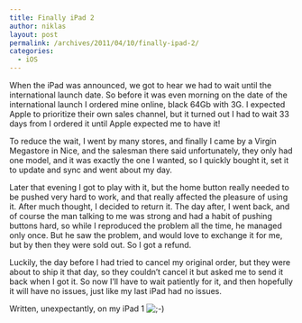 ```yaml
---
title: Finally iPad 2
author: niklas
layout: post
permalink: /archives/2011/04/10/finally-ipad-2/
categories:
  - iOS
---
```

When the iPad was announced, we got to hear we had to wait until the international launch date. So before it was even morning on the date of the international launch I ordered mine online, black 64Gb with 3G. I expected Apple to prioritize their own sales channel, but it turned out I had to wait 33 days from I ordered it until Apple expected me to have it!

To reduce the wait, I went by many stores, and finally I came by a Virgin Megastore in Nice, and the salesman there said unfortunately, they only had one model, and it was exactly the one I wanted, so I quickly bought it, set it to update and sync and went about my day.

Later that evening I got to play with it, but the home button really needed to be pushed very hard to work, and that really affected the pleasure of using it. After much thought, I decided to return it. The day after, I went back, and of course the man talking to me was strong and had a habit of pushing buttons hard, so while I reproduced the problem all the time, he managed only once. But he saw the problem, and would love to exchange it for me, but by then they were sold out. So I got a refund.

Luckily, the day before I had tried to cancel my original order, but they were about to ship it that day, so they couldn&#8217;t cancel it but asked me to send it back when I got it. So now I&#8217;ll have to wait patiently for it, and then hopefully it will have no issues, just like my last iPad had no issues.

Written, unexpectantly, on my iPad 1 <img src='http://blog.saers.com/wp-includes/images/smilies/icon_wink.gif' alt=';-)' class='wp-smiley' />